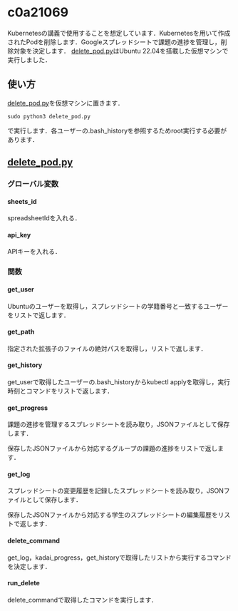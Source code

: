 # c0a21069
Kubernetesの講義で使用することを想定しています．Kubernetesを用いて作成されたPodを削除します．Googleスプレッドシートで課題の進捗を管理し，削除対象を決定します．
[delete_pod.py](https://github.com/cdsl-research/c0a21069/blob/f31273585a660dac255fac8f062734cdbce5884c/delete_pod.py)はUbuntu 22.04を搭載した仮想マシンで実行しました．

## 使い方
[delete_pod.py](https://github.com/cdsl-research/c0a21069/blob/f31273585a660dac255fac8f062734cdbce5884c/delete_pod.py)を仮想マシンに置きます．
```
sudo python3 delete_pod.py
```
で実行します．各ユーザーの.bash_historyを参照するためroot実行する必要があります．

## [delete_pod.py](https://github.com/cdsl-research/c0a21069/blob/f31273585a660dac255fac8f062734cdbce5884c/delete_pod.py)
### グローバル変数
#### sheets_id
spreadsheetIdを入れる．
#### api_key
APIキーを入れる．
### 関数
#### get_user
Ubuntuのユーザーを取得し，スプレッドシートの学籍番号と一致するユーザーをリストで返します．
#### get_path
指定された拡張子のファイルの絶対パスを取得し，リストで返します．
#### get_history
get_userで取得したユーザーの.bash_historyからkubectl applyを取得し，実行時刻とコマンドをリストで返します．
#### get_progress
課題の進捗を管理するスプレッドシートを読み取り，JSONファイルとして保存します．

保存したJSONファイルから対応するグループの課題の進捗をリストで返します．
#### get_log
スプレッドシートの変更履歴を記録したスプレッドシートを読み取り，JSONファイルとして保存します．

保存したJSONファイルから対応する学生のスプレッドシートの編集履歴をリストで返します．
#### delete_command
get_log，kadai_progress，get_historyで取得したリストから実行するコマンドを決定します．
#### run_delete
delete_commandで取得したコマンドを実行します．
